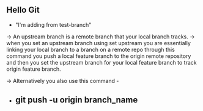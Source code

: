 ## Hello Git

- "I'm adding from test-branch"

-> An upstream branch is a remote branch that your local branch tracks.
-> when you set an upstream branch using set upstream you are essentially linking your local branch to a branch on a remote repo through this command you push a local feature branch to the origin remote repository and then you set the upstream branch for your local feature branch to track origin feature branch.

-> Alternatively you also use this command -
- ## git push -u origin branch_name